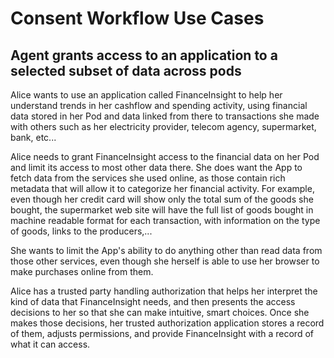 # Consent Workflow Use Cases

## Agent grants access to an application to a selected subset of data across pods

Alice wants to use an application called FinanceInsight to help her
understand trends in her cashflow and spending activity, using financial
data stored in her Pod and data linked from there to transactions she made with others
such as her electricity provider, telecom agency, supermarket, bank, etc... 

Alice needs to grant FinanceInsight access to the financial data on her Pod and
limit its access to most other data there.  She does want the App to fetch
data from the services she used online, as those contain rich metadata that
will allow it to categorize her financial activity. For example, even 
though her credit card will show only the total sum of the goods she bought,
the supermarket web site will have the full list of goods bought in machine
readable format for each transaction, with information on the type of goods,
links to the producers,... 

She wants to limit the App's ability to do anything other than read data from
those other services, even though she herself is able to use her browser to
make purchases online from them. 

Alice has a trusted party handling authorization that helps her interpret the kind
of data that FinanceInsight needs, and then presents the access decisions to her
so that she can make intuitive, smart choices. Once she makes those 
decisions, her trusted authorization application stores a record of them,
adjusts permissions, and provide FinanceInsight with a record of what it
can access.
